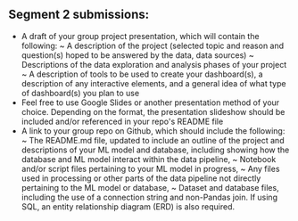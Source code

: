 ## Segment 2 submissions:
- A draft of your group project presentation, which will contain the following:
  ~ A description of the project (selected topic and reason and question(s) hoped to be answered by the data, data sources)
  ~ Descriptions of the data exploration and analysis phases of your project
  ~ A description of tools to be used to create your dashboard(s), a description of any interactive elements, and a general idea of what type of dashboard(s) you plan to use
- Feel free to use Google Slides or another presentation method of your choice. Depending on the format, the presentation slideshow should be included and/or referenced in your repo's README file
- A link to your group repo on Github, which should include the following:
  ~ The README.md file, updated to include an outline of the project and descriptions of your ML model and database, including showing how the database and ML model interact within the data pipeline,
  ~ Notebook and/or script files pertaining to your ML model in progress,
  ~ Any files used in processing or other parts of the data pipeline not directly pertaining to the ML model or database,
  ~ Dataset and database files, including the use of a connection string and non-Pandas join. If using SQL, an entity relationship diagram (ERD) is also required.
